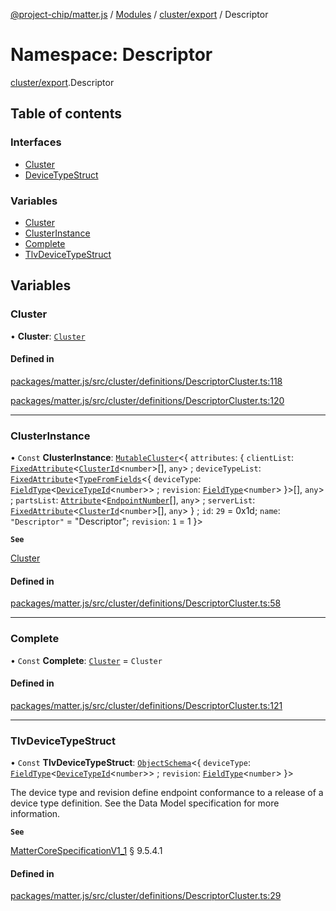 [@project-chip/matter.js](../README.md) / [Modules](../modules.md) / [cluster/export](cluster_export.md) / Descriptor

# Namespace: Descriptor

[cluster/export](cluster_export.md).Descriptor

## Table of contents

### Interfaces

- [Cluster](../interfaces/cluster_export.Descriptor.Cluster.md)
- [DeviceTypeStruct](../interfaces/cluster_export.Descriptor.DeviceTypeStruct.md)

### Variables

- [Cluster](cluster_export.Descriptor.md#cluster)
- [ClusterInstance](cluster_export.Descriptor.md#clusterinstance)
- [Complete](cluster_export.Descriptor.md#complete)
- [TlvDeviceTypeStruct](cluster_export.Descriptor.md#tlvdevicetypestruct)

## Variables

### Cluster

• **Cluster**: [`Cluster`](../interfaces/cluster_export.Descriptor.Cluster.md)

#### Defined in

[packages/matter.js/src/cluster/definitions/DescriptorCluster.ts:118](https://github.com/project-chip/matter.js/blob/3adaded6/packages/matter.js/src/cluster/definitions/DescriptorCluster.ts#L118)

[packages/matter.js/src/cluster/definitions/DescriptorCluster.ts:120](https://github.com/project-chip/matter.js/blob/3adaded6/packages/matter.js/src/cluster/definitions/DescriptorCluster.ts#L120)

___

### ClusterInstance

• `Const` **ClusterInstance**: [`MutableCluster`](../interfaces/cluster_export.MutableCluster-1.md)\<\{ `attributes`: \{ `clientList`: [`FixedAttribute`](../interfaces/cluster_export.FixedAttribute.md)\<[`ClusterId`](datatype_export.md#clusterid)\<`number`\>[], `any`\> ; `deviceTypeList`: [`FixedAttribute`](../interfaces/cluster_export.FixedAttribute.md)\<[`TypeFromFields`](tlv_export.md#typefromfields)\<\{ `deviceType`: [`FieldType`](../interfaces/tlv_export.FieldType.md)\<[`DeviceTypeId`](datatype_export.md#devicetypeid)\<`number`\>\> ; `revision`: [`FieldType`](../interfaces/tlv_export.FieldType.md)\<`number`\>  }\>[], `any`\> ; `partsList`: [`Attribute`](../interfaces/cluster_export.Attribute.md)\<[`EndpointNumber`](datatype_export.md#endpointnumber)[], `any`\> ; `serverList`: [`FixedAttribute`](../interfaces/cluster_export.FixedAttribute.md)\<[`ClusterId`](datatype_export.md#clusterid)\<`number`\>[], `any`\>  } ; `id`: ``29`` = 0x1d; `name`: ``"Descriptor"`` = "Descriptor"; `revision`: ``1`` = 1 }\>

**`See`**

[Cluster](cluster_export.Descriptor.md#cluster)

#### Defined in

[packages/matter.js/src/cluster/definitions/DescriptorCluster.ts:58](https://github.com/project-chip/matter.js/blob/3adaded6/packages/matter.js/src/cluster/definitions/DescriptorCluster.ts#L58)

___

### Complete

• `Const` **Complete**: [`Cluster`](../interfaces/cluster_export.Descriptor.Cluster.md) = `Cluster`

#### Defined in

[packages/matter.js/src/cluster/definitions/DescriptorCluster.ts:121](https://github.com/project-chip/matter.js/blob/3adaded6/packages/matter.js/src/cluster/definitions/DescriptorCluster.ts#L121)

___

### TlvDeviceTypeStruct

• `Const` **TlvDeviceTypeStruct**: [`ObjectSchema`](../classes/tlv_export.ObjectSchema.md)\<\{ `deviceType`: [`FieldType`](../interfaces/tlv_export.FieldType.md)\<[`DeviceTypeId`](datatype_export.md#devicetypeid)\<`number`\>\> ; `revision`: [`FieldType`](../interfaces/tlv_export.FieldType.md)\<`number`\>  }\>

The device type and revision define endpoint conformance to a release of a device type definition. See the Data
Model specification for more information.

**`See`**

[MatterCoreSpecificationV1_1](../interfaces/spec_export.MatterCoreSpecificationV1_1.md) § 9.5.4.1

#### Defined in

[packages/matter.js/src/cluster/definitions/DescriptorCluster.ts:29](https://github.com/project-chip/matter.js/blob/3adaded6/packages/matter.js/src/cluster/definitions/DescriptorCluster.ts#L29)
